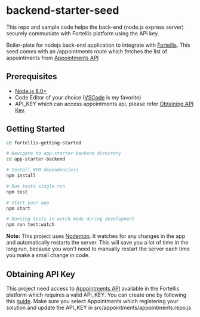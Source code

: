 backend-starter-seed
=======================

This repo and sample code helps the back-end (node.js express server) securely communiate with Fortellis platform using the API key. 

Boiler-plate for nodejs back-end application to integrate with [Fortellis](https://developer.fortellis.io/).
This seed comes with an /appointments route which fetches the list of appointments from [Appointments API](https://developer.fortellis.io/api-reference/vehicle-service/appointment-api) 

Prerequisites
-------------
- [Node.js 8.0+](http://nodejs.org)
- Code Editor of your choice ([VSCode](https://code.visualstudio.com/) is my favorite)
- API_KEY which can access appointments api, please refer [Obtaining API Key](#obtaining-api-key).

Getting Started
---------------

```bash
cd fortellis-getting-started

# Navigate to app-starter-backend directory
cd app-starter-backend

# Install NPM dependenciess
npm install

# Run tests single run
npm test

# Start your app
npm start

# Running tests in watch mode during development
npm run test:watch
```

**Note:** This project uses [Nodemon](https://github.com/remy/nodemon).
It watches for any changes in the app and automatically restarts the server. This will save you a lot of time in the long run, because you won't need to manually restart the server each time you make a small change in code.

Obtaining API Key
------------------
This project need access to [Appointments API](https://developer.fortellis.io/api-reference/vehicle-service/appointment-api) available in the Fortellis platform which requires a valid API_KEY. You can create one by following this [guide](https://community.fortellis.io/community/blog/how-can-i-try-out-api). Make sure you select Appointments which registering your solution and update the API_KEY in src/appointments/appointments.repo.js
